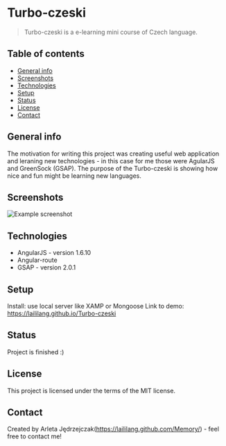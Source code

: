 # Turbo-czeski
> Turbo-czeski is a e-learning mini course of Czech language.

## Table of contents
* [General info](#general-info)
* [Screenshots](#screenshots)
* [Technologies](#technologies)
* [Setup](#setup)
* [Status](#status)
* [License](#license)
* [Contact](#contact)

## General info
The motivation for writing this project was creating useful web application and leraning new technologies - in this case for me those were AgularJS and GreenSock (GSAP).
The purpose of the Turbo-czeski is showing how nice and fun might be learning new languages.

## Screenshots
![Example screenshot](./img/screenshot.png)

## Technologies
* AngularJS - version 1.6.10
* Angular-route
* GSAP - version 2.0.1

## Setup
Install: use local server like XAMP or Mongoose
Link to demo: https://laililang.github.io/Turbo-czeski

## Status
Project is finished :)

## License
This project is licensed under the terms of the MIT license.

## Contact
Created by Arleta Jędrzejczak(https://laililang.github.com/Memory/) - feel free to contact me!
